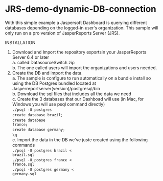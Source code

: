 # JRS-demo-dynamic-DB-connection
With this simple example a Jaspersoft Dashboard is querying different databases depending on the logged-in user's organization.
This sample will only run on a pro version of JasperReports Server (JRS).

INSTALLATION

1. Download and Import the repository exportsin your JasperReports Server 6.4 or later</br>
  a.  called DatasourceSwitch.zip </br>
  b. The one called users will import the organizations and users needed.</br>
2. Create the DB and import the data.</br>
  a. The sample is configure to run automatically on a bundle install so using the DB Postgres bundled located at Jasperreportserver(version)/postgresql/bin</br>
  b. Download the sql files that includes all the data we need</br>
  c. Create the 3 databases that our Dashboad will use (in Mac, for Windows you will use psql command directly)</br>
<code>./psql -U postgres</code></br>
<code>create database brazil;</code></br>
<code>create database france;</code></br>
<code>create database germany;</code></br>
<code>\q</code></br>
  c.  Import the data in the DB we've juste created using the following commands</br>
<code>./psql -U postgres brazil < brazil.sql</code></br>
<code>./psql -U postgres france < france.sql</code></br>
<code>./psql -U postgres germany < germany.sql</code></br>
